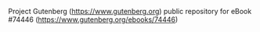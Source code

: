 Project Gutenberg (https://www.gutenberg.org) public repository for eBook #74446 (https://www.gutenberg.org/ebooks/74446)
